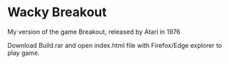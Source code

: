 # Wacky Breakout

My version of the game Breakout, released by Atari in 1976

Download Build.rar and open index.html file with Firefox/Edge explorer to play game.
